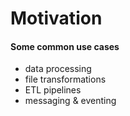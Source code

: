 # Motivation

#### Some common use cases

- data processing 
- file transformations
- ETL pipelines
- messaging & eventing
